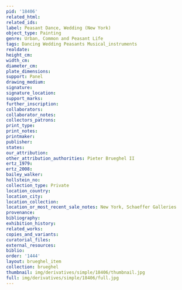 ```yaml
---
pid: '18406'
related_html: 
related_ids: 
label: Peasant Dance, Wedding (New York)
object_type: Painting
genre: Urban, Common and Peasant Life
tags: Dancing Wedding Peasants Musical_instruments
realdate: 
height_cm: 
width_cm: 
diameter_cm: 
plate_dimensions: 
support: Panel
drawing_medium: 
signature: 
signature_location: 
support_marks: 
further_inscription: 
collaborators: 
collaborator_notes: 
collectors_patrons: 
print_type: 
print_notes: 
printmaker: 
publisher: 
states: 
our_attribution: 
other_attribution_authorities: Pieter Brueghel II
ertz_1979: 
ertz_2008: 
bailey_walker: 
hollstein_no: 
collection_type: Private
location_country: 
location_city: 
location_collection: 
location_or_most_recent_sale_notes: New York, Schaeffer Galleries
provenance: 
bibliography: 
exhibition_history: 
related_works: 
copies_and_variants: 
curatorial_files: 
external_resources: 
biblio: 
order: '1444'
layout: brueghel_item
collection: brueghel
thumbnail: img/derivatives/simple/18406/thumbnail.jpg
full: img/derivatives/simple/18406/full.jpg
---
```

